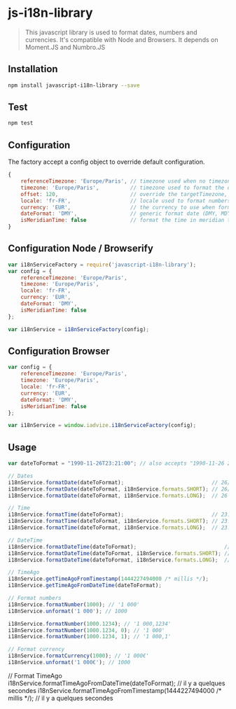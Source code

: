 # js-i18n-library

> This javascript library is used to format dates, numbers and currencies. It's compatible with Node and Browsers. It depends on Moment.JS and Numbro.JS

## Installation
``` sh
npm install javascript-i18n-library --save
```

## Test
```sh
npm test
```

## Configuration

The factory accept a config object to override default configuration.
```js
{
    referenceTimezone: 'Europe/Paris', // timezone used when no timezone is defined on the date to parse 
    timezone: 'Europe/Paris',          // timezone used to format the date
    offset: 120,                       // override the targetTimezone, add this offset (in minutes) to the parsed date
    locale: 'fr-FR',                   // locale used to format numbers, currencies and long date format
    currency: 'EUR',                   // the currency to use when formatting currencies values
    dateFormat: 'DMY',                 // generic format date (DMY, MDY or YMD)
    isMeridianTime: false              // format the time in meridian time or 24 hours time
}
```

## Configuration Node / Browserify
``` javascript
var i18nServiceFactory = require('javascript-i18n-library');
var config = {
    referenceTimezone: 'Europe/Paris',
    timezone: 'Europe/Paris',
    locale: 'fr-FR',
    currency: 'EUR',
    dateFormat: 'DMY',
    isMeridianTime: false
};

var i18nService = i18nServiceFactory(config);
```

## Configuration Browser
``` javascript
var config = {
    referenceTimezone: 'Europe/Paris',
    timezone: 'Europe/Paris',
    locale: 'fr-FR',
    currency: 'EUR',
    dateFormat: 'DMY',
    isMeridianTime: false
};

var i18nService = window.iadvize.i18nServiceFactory(config);
```

## Usage 
```javascript
var dateToFormat = "1990-11-26T23:21:00"; // also accepts "1990-11-26 23:21:00" format

// Dates
i18nService.formatDate(dateToFormat);                            // 26/11/1990
i18nService.formatDate(dateToFormat, i18nService.formats.SHORT); // 26/11/1990
i18nService.formatDate(dateToFormat, i18nService.formats.LONG);  // 26 novembre 1990

// Time
i18nService.formatTime(dateToFormat);                            // 23:21
i18nService.formatTime(dateToFormat, i18nService.formats.SHORT); // 23:21
i18nService.formatTime(dateToFormat, i18nService.formats.LONG);  // 23:21:00

// DateTime
i18nService.formatDateTime(dateToFormat);                            // 26/11/1990 23:21
i18nService.formatDateTime(dateToFormat, i18nService.formats.SHORT); // 26/11/1990 23:21
i18nService.formatDateTime(dateToFormat, i18nService.formats.LONG);  // 26 novembre 1990 23:21:00

// TimeAgo
i18nService.getTimeAgoFromTimestamp(1444227494000 /* millis */);
i18nService.getTimeAgoFromDateTime(dateToFormat);

// Format numbers
i18nService.formatNumber(1000); // '1 000'
i18nService.unformat('1 000'); // 1000

i18nService.formatNumber(1000.1234); // '1 000,1234'
i18nService.formatNumber(1000.1234, 0); // '1 000'
i18nService.formatNumber(1000.1234, 1); // '1 000,1'

// Format currency
i18nService.formatCurrency(1000); // '1 000€'
i18nService.unformat('1 000€'); // 1000
```

// Format TimeAgo
i18nService.formatTimeAgoFromDateTime(dateToFormat); // il y a quelques secondes
i18nService.formatTimeAgoFromTimestamp(1444227494000 /* millis */); // il y a quelques secondes
```
